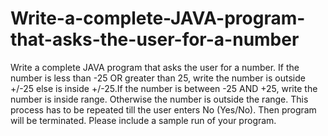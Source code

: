 # Write-a-complete-JAVA-program-that-asks-the-user-for-a-number

Write a complete JAVA program that asks the user for a number. If the number is less than -25 OR greater than 25, write the number is outside +/-25 else is inside +/-25.If the number is between -25 AND +25, write the number is inside range. Otherwise the number is outside the range. This process has to be repeated till the user enters No (Yes/No). Then program will be terminated. Please include a sample run of your program.
